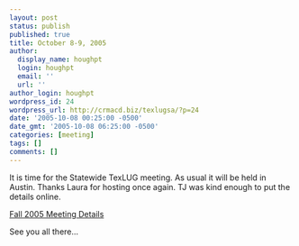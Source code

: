 ```yaml
---
layout: post
status: publish
published: true
title: October 8-9, 2005
author:
  display_name: houghpt
  login: houghpt
  email: ''
  url: ''
author_login: houghpt
wordpress_id: 24
wordpress_url: http://crmacd.biz/texlugsa/?p=24
date: '2005-10-08 00:25:00 -0500'
date_gmt: '2005-10-08 06:25:00 -0500'
categories: [meeting]
tags: []
comments: []
---
```

<p>It is time for the Statewide TexLUG meeting. As usual it will be held in Austin. Thanks Laura for hosting once again. TJ was kind enough to put the details online.</p>
<p><a href="http://www.texlug.org/fall2005.html">Fall 2005 Meeting Details</a></p>
<p>See you all there...</p>
